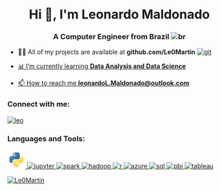 <h1 align="center">Hi 👋, I'm Leonardo Maldonado</h1>

<h3 align="center">A Computer Engineer from Brazil <img src="https://raw.githubusercontent.com/stevenrskelton/flag-icon/master/png/16/country-4x3/br.png" alt="br"> </h3>


- 👨‍💻 All of my projects are available at **github.com/Le0Martin** <a href="https://github.com/Le0Martin" target="_blank" rel="noreferrer"> <img src="https://skillicons.dev/icons?i=github" alt="git" width="30" height="30">

- 📊 I’m currently learning **Data Analysis and Data Science**
  
- 📫 How to reach me **leonardoL.Maldonado@outlook.com**

<h3 align="left">Connect with me:</h3>
<p align="left">

<a href="https://linkedin.com/in/leonardomartindelucio" target="blank"><img align="center" src="https://raw.githubusercontent.com/rahuldkjain/github-profile-readme-generator/master/src/images/icons/Social/linked-in-alt.svg" alt="leo" height="30" width="40" /></a>

<h3 align="left">Languages and Tools:</h3>

  <a href="https://www.python.org" target="_blank" rel="noreferrer"> <img src="https://raw.githubusercontent.com/devicons/devicon/master/icons/python/python-original.svg" alt="python" width="40" height="40">
  <a href="https://jupyter.org" target="_blank" rel="noreferrer"> <img src="https://cdn.jsdelivr.net/gh/devicons/devicon/icons/jupyter/jupyter-original-wordmark.svg" alt="jupyter" width="40" height="40">
  <a href="https://spark.apache.org/" target="_blank" rel="noreferrer"> <img src="https://spark.apache.org/images/spark-logo-trademark.png" alt="spark" width="80" height="40">
  <a href="https://hadoop.apache.org/" target="_blank" rel="noreferrer"> <img src="https://svn.apache.org/repos/asf/comdev/project-logos/originals/hadoop.svg" alt="hadoop" width="100" height="40">
  <a href="https://www.r-project.org" target="_blank" rel="noreferrer"> <img src="https://cdn.jsdelivr.net/gh/devicons/devicon/icons/r/r-original.svg" alt="r" width="40" height="40">
  <a href="https://azure.microsoft.com/en-us/" target="_blank" rel="noreferrer"> <img src="https://cdn.jsdelivr.net/gh/devicons/devicon/icons/azure/azure-original.svg" alt="azure" width="40" height="40">
  <a href="https://www.mysql.com" target="_blank" rel="noreferrer"> <img src="https://cdn.jsdelivr.net/gh/devicons/devicon/icons/mysql/mysql-original-wordmark.svg" alt="sql" width="60" height="40">
  <a href="https://powerbi.microsoft.com/en-us/" target="_blank" rel="noreferrer"> <img src="https://github.com/microsoft/PowerBI-Icons/blob/main/SVG/Desktop.svg?short_path=4fcf9c5" alt="pbi" width="40" height="40">
  <a href="https://www.tableau.com" target="_blank" rel="noreferrer"> <img src="https://cdnl.tblsft.com/sites/default/files/pages/tableau_cmyk_2015.png" alt="tableau" width="100" height="40">

          
</div>


<p><img align="center" src="https://github-readme-stats.vercel.app/api/top-langs?username=Le0Martin&show_icons=true&locale=en&layout=compact" alt="Le0Martin" /></p>
